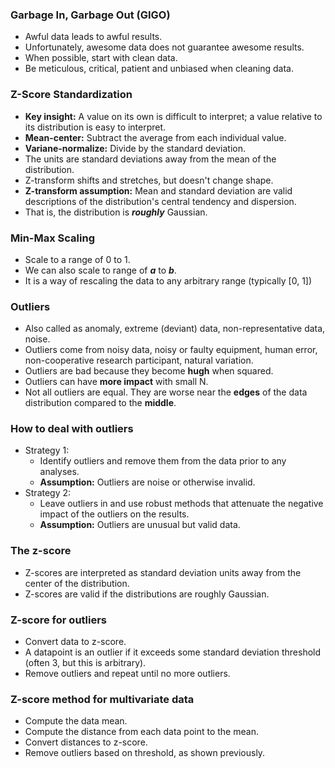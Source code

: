 ### Garbage In, Garbage Out (GIGO)

-   Awful data leads to awful results.
-   Unfortunately, awesome data does not guarantee awesome results.
-   When possible, start with clean data.
-   Be meticulous, critical, patient and unbiased when cleaning data.

### Z-Score Standardization

-   **Key insight:** A value on its own is difficult to interpret; a value relative to its distribution is easy to interpret.
-   **Mean-center:** Subtract the average from each individual value.
-   **Variane-normalize:** Divide by the standard deviation.
-   The units are standard deviations away from the mean of the distribution.
-   Z-transform shifts and stretches, but doesn't change shape.
-   **Z-transform assumption:** Mean and standard deviation are valid descriptions of the distribution's central tendency and dispersion.
-   That is, the distribution is **_roughly_** Gaussian.

### Min-Max Scaling

-   Scale to a range of 0 to 1.
-   We can also scale to range of **_a_** to **_b_**.
-   It is a way of rescaling the data to any arbitrary range (typically [0, 1])

### Outliers

-   Also called as anomaly, extreme (deviant) data, non-representative data, noise.
-   Outliers come from noisy data, noisy or faulty equipment, human error, non-cooperative research participant, natural variation.
-   Outliers are bad because they become **hugh** when squared.
-   Outliers can have **more impact** with small N.
-   Not all outliers are equal. They are worse near the **edges** of the data distribution compared to the **middle**.

### How to deal with outliers

-   Strategy 1:
    -   Identify outliers and remove them from the data prior to any analyses.
    -   **Assumption:** Outliers are noise or otherwise invalid.
-   Strategy 2:
    -   Leave outliers in and use robust methods that attenuate the negative impact of the outliers on the results.
    -   **Assumption:** Outliers are unusual but valid data.

### The z-score

-   Z-scores are interpreted as standard deviation units away from the center of the distribution.
-   Z-scores are valid if the distributions are roughly Gaussian.

### Z-score for outliers

-   Convert data to z-score.
-   A datapoint is an outlier if it exceeds some standard deviation threshold (often 3, but this is arbitrary).
-   Remove outliers and repeat until no more outliers.

### Z-score method for multivariate data

-   Compute the data mean.
-   Compute the distance from each data point to the mean.
-   Convert distances to z-score.
-   Remove outliers based on threshold, as shown previously.
